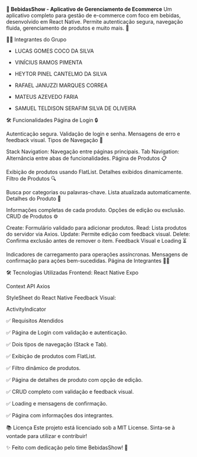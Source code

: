 **🍹 BebidasShow - Aplicativo de Gerenciamento de Ecommerce**
Um aplicativo completo para gestão de e-commerce com foco em bebidas, desenvolvido em React Native. Permite autenticação segura, navegação fluida, gerenciamento de produtos e muito mais. 🚀

🧑‍💻 Integrantes do Grupo

- LUCAS GOMES COCO DA SILVA

- VINÍCIUS RAMOS PIMENTA

- HEYTOR PINEL CANTELMO DA SILVA

- RAFAEL JANUZZI MARQUES CORREA

- MATEUS AZEVEDO FARIA

- SAMUEL TELDISON SERAFIM SILVA DE OLIVEIRA

🛠 Funcionalidades
Página de Login 🔒

Autenticação segura.
Validação de login e senha.
Mensagens de erro e feedback visual.
Tipos de Navegação 🧭

Stack Navigation: Navegação entre páginas principais.
Tab Navigation: Alternância entre abas de funcionalidades.
Página de Produtos 📋

Exibição de produtos usando FlatList.
Detalhes exibidos dinamicamente.
Filtro de Produtos 🔍

Busca por categorias ou palavras-chave.
Lista atualizada automaticamente.
Detalhes do Produto 🛒

Informações completas de cada produto.
Opções de edição ou exclusão.
CRUD de Produtos ⚙️

Create: Formulário validado para adicionar produtos.
Read: Lista produtos do servidor via Axios.
Update: Permite edição com feedback visual.
Delete: Confirma exclusão antes de remover o item.
Feedback Visual e Loading ⏳

Indicadores de carregamento para operações assíncronas.
Mensagens de confirmação para ações bem-sucedidas.
Página de Integrantes 🧑‍💻

🛠️ Tecnologias Utilizadas
Frontend:
React Native
Expo

Context API
Axios

StyleSheet do React Native
Feedback Visual:

ActivityIndicator

✅ Requisitos Atendidos

✅ Página de Login com validação e autenticação.

✅ Dois tipos de navegação (Stack e Tab).

✅ Exibição de produtos com FlatList.

✅ Filtro dinâmico de produtos.

✅ Página de detalhes de produto com opção de edição.

✅ CRUD completo com validação e feedback visual.

✅ Loading e mensagens de confirmação.

✅ Página com informações dos integrantes.

📚 Licença
Este projeto está licenciado sob a MIT License.
Sinta-se à vontade para utilizar e contribuir!

✨ Feito com dedicação pelo time BebidasShow! 🍷

